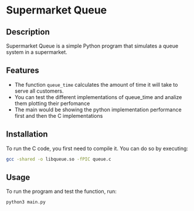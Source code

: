 # Supermarket Queue

## Description

Supermarket Queue is a simple Python program that simulates a queue system in a supermarket.

## Features

- The function `queue_time` calculates the amount of time it will take to serve all customers.
- You can test the different implementations of queue_time and analize them plotting their perfomance
- The main would be showing the python implementation performance first and then the C implementations

## Installation

To run the C code, you first need to compile it. You can do so by executing:

```bash
gcc -shared -o libqueue.so -fPIC queue.c
```

## Usage

To run the program and test the function, run:

```bash
python3 main.py
```
